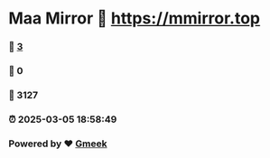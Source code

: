 # Maa Mirror :link: https://mmirror.top 
### :page_facing_up: [3](https://mmirror.top/tag.html) 
### :speech_balloon: 0 
### :hibiscus: 3127 
### :alarm_clock: 2025-03-05 18:58:49 
### Powered by :heart: [Gmeek](https://github.com/Meekdai/Gmeek)
